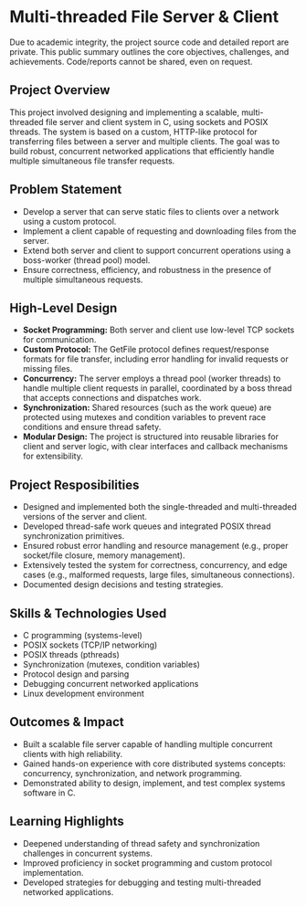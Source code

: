 # Multi-threaded File Server & Client

Due to academic integrity, the project source code and detailed report are private. This public summary outlines the core objectives, challenges, and achievements. Code/reports cannot be shared, even on request.

## Project Overview

This project involved designing and implementing a scalable, multi-threaded file server and client system in C, using sockets and POSIX threads. The system is based on a custom, HTTP-like protocol for transferring files between a server and multiple clients. The goal was to build robust, concurrent networked applications that efficiently handle multiple simultaneous file transfer requests.

## Problem Statement

- Develop a server that can serve static files to clients over a network using a custom protocol.
- Implement a client capable of requesting and downloading files from the server.
- Extend both server and client to support concurrent operations using a boss-worker (thread pool) model.
- Ensure correctness, efficiency, and robustness in the presence of multiple simultaneous requests.

## High-Level Design

- **Socket Programming:** Both server and client use low-level TCP sockets for communication.
- **Custom Protocol:** The GetFile protocol defines request/response formats for file transfer, including error handling for invalid requests or missing files.
- **Concurrency:** The server employs a thread pool (worker threads) to handle multiple client requests in parallel, coordinated by a boss thread that accepts connections and dispatches work.
- **Synchronization:** Shared resources (such as the work queue) are protected using mutexes and condition variables to prevent race conditions and ensure thread safety.
- **Modular Design:** The project is structured into reusable libraries for client and server logic, with clear interfaces and callback mechanisms for extensibility.

## Project Resposibilities

- Designed and implemented both the single-threaded and multi-threaded versions of the server and client.
- Developed thread-safe work queues and integrated POSIX thread synchronization primitives.
- Ensured robust error handling and resource management (e.g., proper socket/file closure, memory management).
- Extensively tested the system for correctness, concurrency, and edge cases (e.g., malformed requests, large files, simultaneous connections).
- Documented design decisions and testing strategies.

## Skills & Technologies Used

- C programming (systems-level)
- POSIX sockets (TCP/IP networking)
- POSIX threads (pthreads)
- Synchronization (mutexes, condition variables)
- Protocol design and parsing
- Debugging concurrent networked applications
- Linux development environment

## Outcomes & Impact

- Built a scalable file server capable of handling multiple concurrent clients with high reliability.
- Gained hands-on experience with core distributed systems concepts: concurrency, synchronization, and network programming.
- Demonstrated ability to design, implement, and test complex systems software in C.

## Learning Highlights

- Deepened understanding of thread safety and synchronization challenges in concurrent systems.
- Improved proficiency in socket programming and custom protocol implementation.
- Developed strategies for debugging and testing multi-threaded networked applications.
